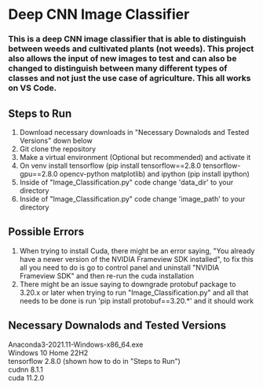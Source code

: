 # Deep CNN Image Classifier
### This is a deep CNN image classifier that is able to distinguish between weeds and cultivated plants (not weeds). This project also allows the input of new images to test and can also be changed to distinguish between many different types of classes and not just the use case of agriculture. This all works on VS Code.

## Steps to Run
1. Download necessary downloads in "Necessary Downalods and Tested Versions" down below  
2. Git clone the repository  
3. Make a virtual environment (Optional but recommended) and activate it 
4. On venv install tensorflow (pip install tensorflow==2.8.0 tensorflow-gpu==2.8.0 opencv-python matplotlib) and ipython (pip install ipython)  
5. Inside of "Image_Classification.py" code change 'data_dir' to your directory
6. Inside of "Image_Classification.py" code change 'image_path' to your directory

## Possible Errors
1. When trying to install Cuda, there might be an error saying, "You already have a newer version of the NVIDIA Frameview SDK installed", to fix this all you need to do is go to control panel and uninstall "NVIDIA Frameview SDK" and then re-run the cuda installation
2. There might be an issue saying to downgrade protobuf package to 3.20.x or later when trying to run "Image_Classification.py" and all that needs to be done is run 'pip install protobuf==3.20.*' and it should work

## Necessary Downalods and Tested Versions 
Anaconda3-2021.11-Windows-x86_64.exe   
Windows 10 Home 22H2  
tensorflow 2.8.0 (shown how to do in "Steps to Run")  
cudnn 8.1.1    
cuda 11.2.0   
